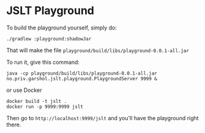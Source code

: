 # JSLT Playground

To build the playground yourself, simply do:

```
./gradlew :playground:shadowJar
```

That will make the file `playground/build/libs/playground-0.0.1-all.jar`

To run it, give this command:

```
java -cp playground/build/libs/playground-0.0.1-all.jar no.priv.garshol.jslt.playground.PlaygroundServer 9999 &
```

or use Docker

```
docker build -t jslt .
docker run -p 9999:9999 jslt
```

Then go to `http://localhost:9999/jslt` and you'll have the playground
right there.
